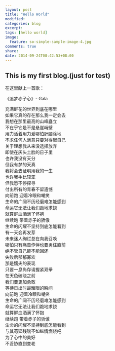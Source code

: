 ```yaml
---
layout: post
title: "Hello World"
modified:
categories: blog
excerpt:
tags: [hello world]
image:
  feature: so-simple-sample-image-4.jpg
comments: true
share:
date: 2014-09-24T00:42:53+08:00
---
```

## This is my first blog.(just for test)
在这里献上一首歌：

《追梦赤子心》- Gala

充满鲜花的世界到底在哪里<br>
如果它真的存在那么我一定会去<br>
我想在那里最高的山峰矗立<br>
不在乎它是不是悬崖峭壁<br>
用力活着用力爱哪怕肝脑涂地<br>
不求任何人满意只要对得起自己<br>
关于理想我从来没选择放弃<br>
即使在灰头土脸的日子里<br>
也许我没有天分<br>
但我有梦的天真<br>
我将会去证明用我的一生<br>
也许我手比较笨<br>
但我愿不停探寻<br>
付出所有的青春不留遗憾<br>
向前跑 迎着冷眼和嘲笑<br>
生命的广阔不历经磨难怎能感到<br>
命运它无法让我们跪地求饶<br>
就算鲜血洒满了怀抱<br>
继续跑 带着赤子的骄傲<br>
生命的闪耀不坚持到底怎能看到<br>
有一天会再发芽<br>
未来迷人绚烂总在向我召唤<br>
哪怕只有痛苦作伴也要勇往直前<br>
绝不管自己能不能回还<br>
失败后郁郁寡欢<br>
那是懦夫的表现<br>
只要一息尚存请握紧双拳<br>
在天色破晓之前<br>
我们要更加勇敢<br>
等待日出时最耀眼的瞬间<br>
向前跑 迎着冷眼和嘲笑<br>
生命的广阔不历经磨难怎能感到<br>
命运它无法让我们跪地求饶<br>
就算鲜血洒满了怀抱<br>
继续跑 带着赤子的骄傲<br>
生命的闪耀不坚持到底怎能看到<br>
与其苟延残喘不如纵情燃烧吧<br>
为了心中的美好<br>
不妥协直到变老<br>
